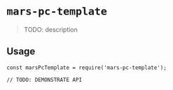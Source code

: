 # `mars-pc-template`

> TODO: description

## Usage

```
const marsPcTemplate = require('mars-pc-template');

// TODO: DEMONSTRATE API
```
